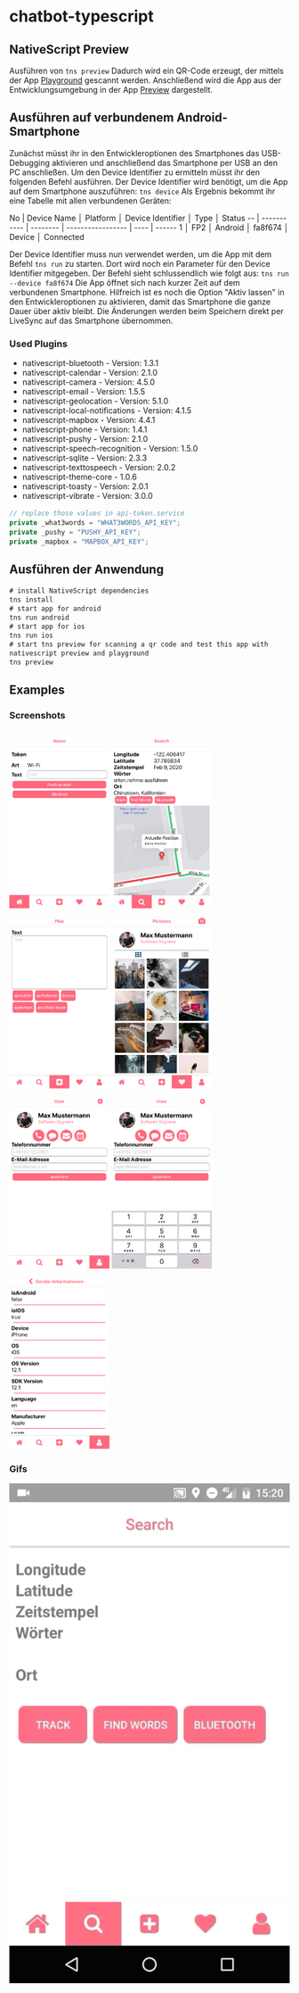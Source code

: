 # chatbot-typescript

## NativeScript Preview
Ausführen von `tns preview`
Dadurch wird ein QR-Code erzeugt, der mittels der App [Playground](https://play.google.com/store/apps/details?id=org.nativescript.play) gescannt werden. Anschließend wird die App aus der Entwicklungsumgebung in der App [Preview](https://play.google.com/store/apps/details?id=org.nativescript.preview) dargestellt.

## Ausführen auf verbundenem Android-Smartphone
Zunächst müsst ihr in den Entwickleroptionen des Smartphones das USB-Debugging aktivieren und anschließend das Smartphone per USB an den PC anschließen.
Um den Device Identifier zu ermitteln müsst ihr den folgenden Befehl ausführen. Der Device Identifier wird benötigt, um die App auf dem Smartphone auszuführen: `tns device`
Als Ergebnis bekommt ihr eine Tabelle mit allen verbundenen Geräten:

 No | Device Name │ Platform │ Device Identifier │ Type │ Status
 -- | ----------- | -------- | ----------------- | ---- | ------
 1 │ FP2 │ Android │ fa8f674 │ Device │ Connected

Der Device Identifier muss nun verwendet werden, um die App mit dem Befehl `tns run` zu starten. Dort wird noch ein Parameter für den Device Identifier mitgegeben.
Der Befehl sieht schlussendlich wie folgt aus: `tns run --device fa8f674`
Die App öffnet sich nach kurzer Zeit auf dem verbundenen Smartphone. Hilfreich ist es noch die Option "Aktiv lassen" in den Entwickleroptionen zu aktivieren, damit das Smartphone die ganze Dauer über aktiv bleibt.
Die Änderungen werden beim Speichern direkt per LiveSync auf das Smartphone übernommen.

### Used Plugins
* nativescript-bluetooth - Version: 1.3.1
* nativescript-calendar - Version: 2.1.0
* nativescript-camera - Version: 4.5.0
* nativescript-email - Version: 1.5.5
* nativescript-geolocation - Version: 5.1.0
* nativescript-local-notifications - Version: 4.1.5
* nativescript-mapbox - Version: 4.4.1
* nativescript-phone - Version: 1.4.1
* nativescript-pushy - Version: 2.1.0
* nativescript-speech-recognition - Version: 1.5.0
* nativescript-sqlite - Version: 2.3.3
* nativescript-texttospeech - Version: 2.0.2
* nativescript-theme-core - 1.0.6
* nativescript-toasty - Version: 2.0.1
* nativescript-vibrate - Version: 3.0.0

```typescript
// replace those values in api-token.service
private _what3words = "WHAT3WORDS_API_KEY";
private _pushy = "PUSHY_API_KEY";
private _mapbox = "MAPBOX_API_KEY";
```

## Ausführen der Anwendung
```shell script
# install NativeScript dependencies
tns install
# start app for android
tns run android
# start app for ios
tns run ios
# start tns preview for scanning a qr code and test this app with nativescript preview and playground
tns preview
```

## Examples
### Screenshots
<img src="./files/screen-1.png" width="180px" height="320px" alt="1"></img>
<img src="./files/screen-2.png" width="180px" height="320px" alt="1"></img>
<img src="./files/screen-3.png" width="180px" height="320px" alt="1"></img>
<img src="./files/screen-4.png" width="180px" height="320px" alt="1"></img>
<img src="./files/screen-5.png" width="180px" height="320px" alt="1"></img>
<img src="./files/screen-6.png" width="180px" height="320px" alt="1"></img>
<img src="./files/screen-7.png" width="180px" height="320px" alt="1"></img>

### Gifs
![Location - Gif](./files/location.gif)
